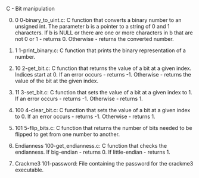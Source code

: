 C - Bit manipulation

0. 0
0-binary_to_uint.c: C function that converts a binary number to an unsigned int.
The parameter b is a pointer to a string of 0 and 1 characters.
If b is NULL or there are one or more characters in b that are not 0 or 1 - returns 0.
Otherwise - returns the converted number.

1. 1
1-print_binary.c: C function that prints the binary representation of a number.

2. 10
2-get_bit.c: C function that returns the value of a bit at a given index.
Indices start at 0.
If an error occurs - returns -1.
Otherwise - returns the value of the bit at the given index.

3. 11
3-set_bit.c: C function that sets the value of a bit at a given index to 1.
If an error occurs - returns -1.
Otherwise - returns 1.

4. 100
4-clear_bit.c: C function that sets the value of a bit at a given index to 0.
If an error occurs - returns -1.
Otherwise - returns 1.

5. 101
5-flip_bits.c: C function that returns the number of bits needed to be flipped to get from one number to another.

6. Endianness
100-get_endianness.c: C function that checks the endianness.
If big-endian - returns 0.
If little-endian - returns 1.

7. Crackme3
101-password: File containing the password for the crackme3 executable.

